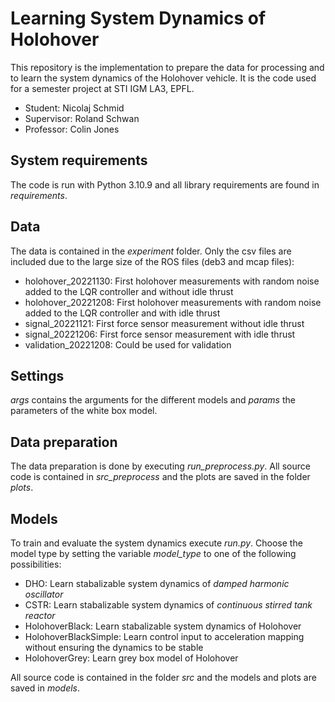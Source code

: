 # Learning System Dynamics of Holohover
This repository is the implementation to prepare the data for processing and to learn the system dynamics of the Holohover vehicle. It is the code used for a semester project at STI IGM LA3, EPFL.
* Student: Nicolaj Schmid
* Supervisor: Roland Schwan
* Professor: Colin Jones

## System requirements
The code is run with Python 3.10.9 and all library requirements are found in _requirements_.

## Data
The data is contained in the _experiment_ folder. Only the csv files are included due to the large size of the ROS files (deb3 and mcap files):
* holohover_20221130: First holohover measurements with random noise added to the LQR controller and without idle thrust
* holohover_20221208: First holohover measurements with random noise added to the LQR controller and with idle thrust
* signal_20221121: First force sensor measurement without idle thrust
* signal_20221206: First force sensor measurement with idle thrust
* validation_20221208: Could be used for validation

## Settings
_args_ contains the arguments for the different models and _params_ the parameters of the white box model.

## Data preparation
The data preparation is done by executing _run_preprocess.py_. All source code is contained in _src_preprocess_ and the plots are saved in the folder _plots_.

## Models
To train and evaluate the system dynamics execute _run.py_. Choose the model type by setting the variable _model_type_ to one of the following possibilities:
* DHO: Learn stabalizable system dynamics of _damped harmonic oscillator_
* CSTR: Learn stabalizable system dynamics of _continuous stirred tank reactor_
* HolohoverBlack: Learn stabalizable system dynamics of Holohover
* HolohoverBlackSimple: Learn control input to acceleration mapping without ensuring the dynamics to be stable
* HolohoverGrey: Learn grey box model of Holohover

All source code is contained in the folder _src_ and the models and plots are saved in _models_.
